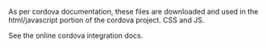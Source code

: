 As per cordova documentation, these files are downloaded and used in the html/javascript portion
 of the cordova project.  CSS and JS.

 See the online cordova integration docs.